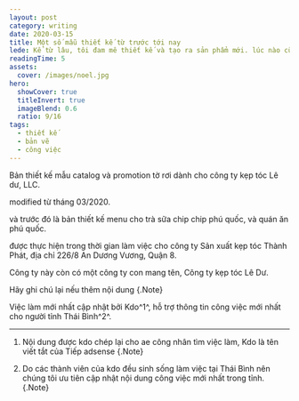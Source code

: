 ```yaml
---
layout: post
category: writing
date: 2020-03-15
title: Một số mẫu thiết kế từ trước tới nay
lede: Kể từ lâu, tôi đam mê thiết kế và tạo ra sản phẩm mới. lúc nào cũng muốn có cơ hội được làm và thể hiện được những gì từ hư không thành một sản phẩm được khách hàng ưa chuộng.
readingTime: 5
assets:
  cover: /images/noel.jpg
hero:
  showCover: true
  titleInvert: true
  imageBlend: 0.6
  ratio: 9/16
tags:
  - thiết kế
  - bản vẽ
  - công việc
---
```


Bản thiết kế mẫu catalog và promotion tờ rơi dành cho công ty kẹp tóc Lê dư, LLC.

modified từ tháng 03/2020.

và trước đó là bản thiết kế menu cho trà sữa chip chip phú quốc, và quán ăn phú quốc.

được thực hiện trong thời gian làm việc cho công ty Sản xuất kẹp tóc Thành Phát, địa chỉ 226/8 An Dương Vương, Quận 8.

Công ty này còn có một công ty con mang tên, Công ty kẹp tóc Lê Dư.

Hãy ghi chú lại nếu thêm nội dung {.Note}

Việc làm mới nhất cập nhật bởi Kdo^1^, hỗ trợ thông tin công việc mới nhất cho người tỉnh Thái Bình^2^.

---

1. Nội dung được kdo chép lại cho ae công nhân tìm việc làm, Kdo là tên viết tắt của Tiếp adsense {.Note}

2. Do các thành viên của kdo đều sinh sống làm việc tại Thái Bình nên chúng tôi ưu tiên cập nhật nội dung công việc mới nhất trong tỉnh. {.Note}
